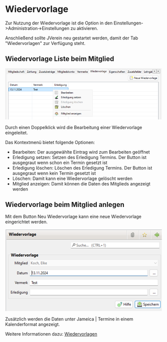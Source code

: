 # Wiedervorlage

Zur Nutzung der Wiedervorlage ist die Option in den Einstellungen->Administration->Einstellungen zu aktivieren.

Anschließend sollte JVerein neu gestartet werden, damit der Tab "Wiedervorlagen" zur Verfügung steht.

## Wiedervorlage Liste beim Mitglied

![](../../../../v3.0.x/mitglieder/content/img/WiedervorlageTab.png)

Durch einen Doppelklick wird die Bearbeitung einer Wiedervorlage eingeleitet.

Das Kontextmenü bietet folgende Optionen:

* Bearbeiten: Der ausgewählte Eintrag wird zum Bearbeiten geöffnet
* Erledigung setzen: Setzen des Erledigung Termins. Der Button ist ausgegraut wenn schon ein Termin gesetzt ist
* Erledigung löschen: Löschen des Erledigung Termins. Der Button ist ausgegraut wenn kein Termin gesetzt ist
* Löschen: Damit kann eine Wiedervorlage gelöscht werden
* Mitglied anzeigen: Damit können die Daten des Mitglieds angezeigt werden

## Wiedervorlage beim Mitglied anlegen

Mit dem Button Neu Wiedervorlage kann eine neue Wiedervorlage eingerichtet werden.

![](../../../../v3.0.x/mitglieder/img/WiedervorlageView.png)

Zusätzlich werden die Daten unter Jameica | Termine in einem Kalenderformat angezeigt.

Weitere Informationen dazu: [Wiedervorlagen](../wiedervorlage.md)
